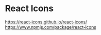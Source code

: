 # React Icons
https://react-icons.github.io/react-icons/
https://www.npmjs.com/package/react-icons

